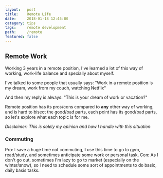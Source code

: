```yaml
---
layout:   post
title:    Remote Life
date:     2018-01-18 12:45:00
category: tips
tags:     remote development
path:     /remote
featured: false
---
```


## Remote Work

Working 3 years in a remote position, I've learned a lot of this way of working, work-life balance and specially about myself.

I've talked to some people that usually says: "Work in a remote position is my dream, work from my couch, watching Netflix"

And then my reply is always: "This is your dream of work or vacation?"

Remote position has its pros/cons compared to **any** other way of working, and is hard to bisect the good/bad parts, each point has its good/bad parts, so let's explore what each topic is for me.

_Disclaimer: This is solely my opinion and how I handle with this situation_

### Commuting

Pro: I save a huge time not commuting, I use this time to go to gym, read/study, and sometimes anticipate some work or personal task.
Con: As I don't go out, sometimes I'm lazy to go to market (especially on the winter/snow), so I need to schedule some sort of appointments to do basic, daily basis tasks.
